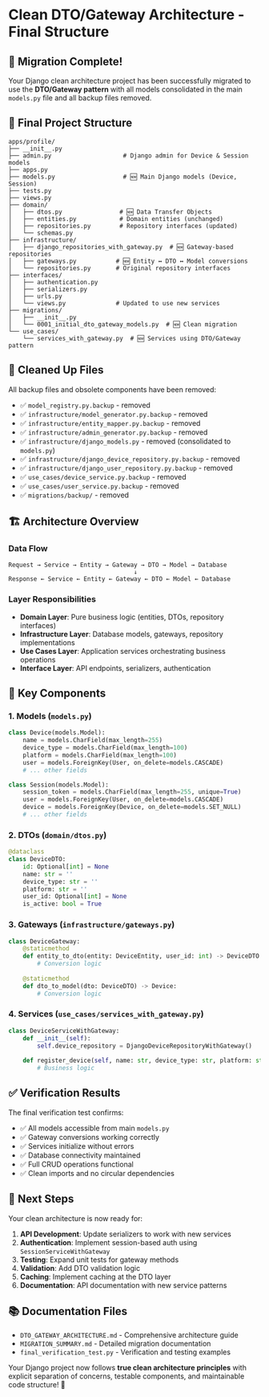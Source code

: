 # Clean DTO/Gateway Architecture - Final Structure

## 🎉 Migration Complete!

Your Django clean architecture project has been successfully migrated to use the **DTO/Gateway pattern** with all models consolidated in the main `models.py` file and all backup files removed.

## 📁 Final Project Structure

```
apps/profile/
├── __init__.py
├── admin.py                    # Django admin for Device & Session models
├── apps.py
├── models.py                   # 🆕 Main Django models (Device, Session)
├── tests.py
├── views.py
├── domain/
│   ├── dtos.py                # 🆕 Data Transfer Objects
│   ├── entities.py            # Domain entities (unchanged)
│   ├── repositories.py        # Repository interfaces (updated)
│   └── schemas.py
├── infrastructure/
│   ├── django_repositories_with_gateway.py  # 🆕 Gateway-based repositories
│   ├── gateways.py           # 🆕 Entity ↔ DTO ↔ Model conversions
│   └── repositories.py       # Original repository interfaces
├── interfaces/
│   ├── authentication.py
│   ├── serializers.py
│   ├── urls.py
│   └── views.py              # Updated to use new services
├── migrations/
│   ├── __init__.py
│   └── 0001_initial_dto_gateway_models.py  # 🆕 Clean migration
└── use_cases/
    └── services_with_gateway.py  # 🆕 Services using DTO/Gateway pattern
```

## 🧹 Cleaned Up Files

All backup files and obsolete components have been removed:
- ✅ `model_registry.py.backup` - removed
- ✅ `infrastructure/model_generator.py.backup` - removed  
- ✅ `infrastructure/entity_mapper.py.backup` - removed
- ✅ `infrastructure/admin_generator.py.backup` - removed
- ✅ `infrastructure/django_models.py` - removed (consolidated to `models.py`)
- ✅ `infrastructure/django_device_repository.py.backup` - removed
- ✅ `infrastructure/django_user_repository.py.backup` - removed
- ✅ `use_cases/device_service.py.backup` - removed
- ✅ `use_cases/user_service.py.backup` - removed
- ✅ `migrations/backup/` - removed

## 🏗️ Architecture Overview

### Data Flow
```
Request → Service → Entity → Gateway → DTO → Model → Database
                                   ↓
Response ← Service ← Entity ← Gateway ← DTO ← Model ← Database
```

### Layer Responsibilities
- **Domain Layer**: Pure business logic (entities, DTOs, repository interfaces)
- **Infrastructure Layer**: Database models, gateways, repository implementations
- **Use Cases Layer**: Application services orchestrating business operations
- **Interface Layer**: API endpoints, serializers, authentication

## 🔧 Key Components

### 1. Models (`models.py`)
```python
class Device(models.Model):
    name = models.CharField(max_length=255)
    device_type = models.CharField(max_length=100)
    platform = models.CharField(max_length=100)
    user = models.ForeignKey(User, on_delete=models.CASCADE)
    # ... other fields

class Session(models.Model):
    session_token = models.CharField(max_length=255, unique=True)
    user = models.ForeignKey(User, on_delete=models.CASCADE)
    device = models.ForeignKey(Device, on_delete=models.SET_NULL)
    # ... other fields
```

### 2. DTOs (`domain/dtos.py`)
```python
@dataclass
class DeviceDTO:
    id: Optional[int] = None
    name: str = ''
    device_type: str = ''
    platform: str = ''
    user_id: Optional[int] = None
    is_active: bool = True
```

### 3. Gateways (`infrastructure/gateways.py`)
```python
class DeviceGateway:
    @staticmethod
    def entity_to_dto(entity: DeviceEntity, user_id: int) -> DeviceDTO:
        # Conversion logic
    
    @staticmethod
    def dto_to_model(dto: DeviceDTO) -> Device:
        # Conversion logic
```

### 4. Services (`use_cases/services_with_gateway.py`)
```python
class DeviceServiceWithGateway:
    def __init__(self):
        self.device_repository = DjangoDeviceRepositoryWithGateway()
    
    def register_device(self, name: str, device_type: str, platform: str, username: str) -> DeviceEntity:
        # Business logic
```

## ✅ Verification Results

The final verification test confirms:
- ✅ All models accessible from main `models.py`
- ✅ Gateway conversions working correctly
- ✅ Services initialize without errors
- ✅ Database connectivity maintained
- ✅ Full CRUD operations functional
- ✅ Clean imports and no circular dependencies

## 🚀 Next Steps

Your clean architecture is now ready for:

1. **API Development**: Update serializers to work with new services
2. **Authentication**: Implement session-based auth using `SessionServiceWithGateway`
3. **Testing**: Expand unit tests for gateway methods
4. **Validation**: Add DTO validation logic
5. **Caching**: Implement caching at the DTO layer
6. **Documentation**: API documentation with new service patterns

## 📚 Documentation Files

- `DTO_GATEWAY_ARCHITECTURE.md` - Comprehensive architecture guide
- `MIGRATION_SUMMARY.md` - Detailed migration documentation
- `final_verification_test.py` - Verification and testing examples

Your Django project now follows **true clean architecture principles** with explicit separation of concerns, testable components, and maintainable code structure! 🎉
